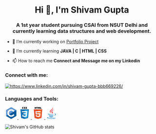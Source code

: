 <h1 align="center">Hi 👋, I'm Shivam Gupta</h1>
<h3 align="center">A 1st year student pursuing CSAI from NSUT Delhi and currently learning data structures and web development.</h3>

- 🔭 I’m currently working on [Portfolio Project](https://github.com/ShivamGupta2003/Portfolio-Project)

- 🌱 I’m currently learning **JAVA | C | HTML | CSS**

- 📫 How to reach me **Connect and Message me on my Linkedin**

<h3 align="left">Connect with me:</h3>
<p align="left">
<a href="https://linkedin.com/in/https://www.linkedin.com/in/shivam-gupta-bbb669226/" target="blank"><img align="center" src="https://raw.githubusercontent.com/rahuldkjain/github-profile-readme-generator/master/src/images/icons/Social/linked-in-alt.svg" alt="https://www.linkedin.com/in/shivam-gupta-bbb669226/" height="30" width="40" /></a>
</p>

<h3 align="left">Languages and Tools:</h3>
<p align="left"> <a href="https://www.cprogramming.com/" target="_blank" rel="noreferrer"> <img src="https://raw.githubusercontent.com/devicons/devicon/master/icons/c/c-original.svg" alt="c" width="40" height="40"/> </a> <a href="https://www.w3schools.com/css/" target="_blank" rel="noreferrer"> <img src="https://raw.githubusercontent.com/devicons/devicon/master/icons/css3/css3-original-wordmark.svg" alt="css3" width="40" height="40"/> </a> <a href="https://www.w3.org/html/" target="_blank" rel="noreferrer"> <img src="https://raw.githubusercontent.com/devicons/devicon/master/icons/html5/html5-original-wordmark.svg" alt="html5" width="40" height="40"/> </a> <a href="https://www.java.com" target="_blank" rel="noreferrer"> <img src="https://raw.githubusercontent.com/devicons/devicon/master/icons/java/java-original.svg" alt="java" width="40" height="40"/> </a> </p>


<!-- [![GitHub Streak](http://github-readme-streak-stats.herokuapp.com?user=ShivamGupta2003&theme=dark&date_format=j%20M%5B%20Y%5D)](https://git.io/streak-stats) -->

![Shivam's GitHub stats](https://github-readme-stats.vercel.app/api?username=ShivamGupta2003&theme=dark&date_format=j%20M%5B%20Y%5D)
